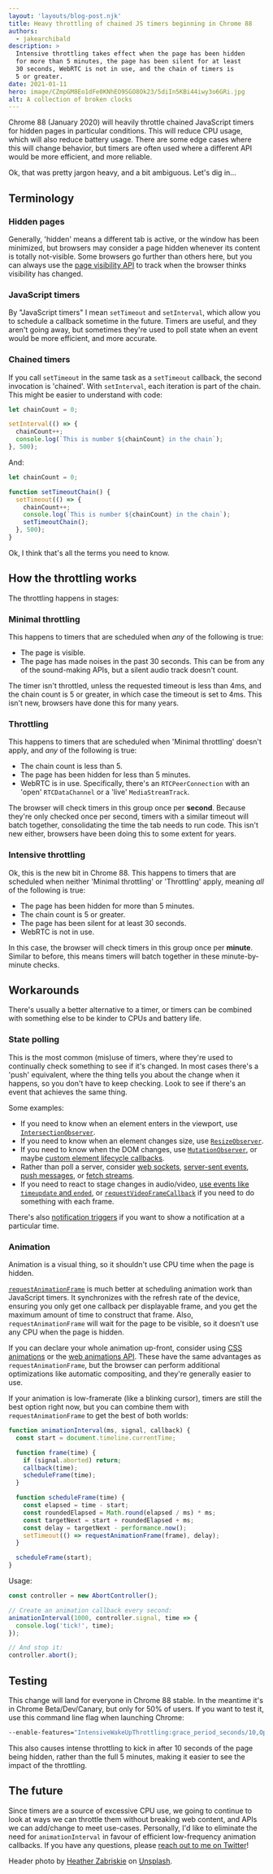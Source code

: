 ```yaml
---
layout: 'layouts/blog-post.njk'
title: Heavy throttling of chained JS timers beginning in Chrome 88
authors:
  - jakearchibald
description: >
  Intensive throttling takes effect when the page has been hidden
  for more than 5 minutes, the page has been silent for at least
  30 seconds, WebRTC is not in use, and the chain of timers is
  5 or greater.
date: 2021-01-11
hero: image/CZmpGM8Eo1dFe0KNhEO9SGO8Ok23/5diIn5KBi44iwy3o6GRi.jpg
alt: A collection of broken clocks
---
```


Chrome 88 (January 2020) will heavily throttle chained JavaScript timers for
hidden pages in particular conditions. This will reduce CPU usage, which will
also reduce battery usage. There are some edge cases where this will change
behavior, but timers are often used where a different API would be more
efficient, and more reliable.

Ok, that was pretty jargon heavy, and a bit ambiguous. Let's dig in…

## Terminology

### Hidden pages

Generally, 'hidden' means a different tab is active, or the window has been
minimized, but browsers may consider a page hidden whenever its content is
totally not-visible. Some browsers go further than others here, but you can
always use the [page visibility
API](https://developer.mozilla.org/en-US/docs/Web/API/Page_Visibility_API) to
track when the browser thinks visibility has changed.

### JavaScript timers

By "JavaScript timers" I mean `setTimeout` and `setInterval`, which allow you to
schedule a callback sometime in the future. Timers are useful, and they aren't
going away, but sometimes they're used to poll state when an event would be more
efficient, and more accurate.

### Chained timers

If you call `setTimeout` in the same task as a `setTimeout` callback, the second
invocation is 'chained'. With `setInterval`, each iteration is part of the
chain. This might be easier to understand with code:

```js
let chainCount = 0;

setInterval(() => {
  chainCount++;
  console.log(`This is number ${chainCount} in the chain`);
}, 500);
```

And:

```js
let chainCount = 0;

function setTimeoutChain() {
  setTimeout(() => {
    chainCount++;
    console.log(`This is number ${chainCount} in the chain`);
    setTimeoutChain();
  }, 500);
}
```

Ok, I think that's all the terms you need to know.

## How the throttling works

The throttling happens in stages:

### Minimal throttling

This happens to timers that are scheduled when _any_ of the following is true:

- The page is visible.
- The page has made noises in the past 30 seconds. This can be from any of the
  sound-making APIs, but a silent audio track doesn't count.

The timer isn't throttled, unless the requested timeout is less than 4ms, and
the chain count is 5 or greater, in which case the timeout is set to 4ms. This
isn't new, browsers have done this for many years.

### Throttling

This happens to timers that are scheduled when 'Minimal throttling' doesn't
apply, and _any_ of the following is true:

- The chain count is less than 5.
- The page has been hidden for less than 5 minutes.
- WebRTC is in use. Specifically, there's an `RTCPeerConnection` with an 'open'
  `RTCDataChannel` or a 'live' `MediaStreamTrack`.

The browser will check timers in this group once per **second**. Because they're
only checked once per second, timers with a similar timeout will batch together,
consolidating the time the tab needs to run code. This isn't new either,
browsers have been doing this to some extent for years.

### Intensive throttling

Ok, this is the new bit in Chrome 88. This happens to timers that are scheduled
when neither 'Minimal throttling' or 'Throttling' apply, meaning _all_ of the
following is true:

- The page has been hidden for more than 5 minutes.
- The chain count is 5 or greater.
- The page has been silent for at least 30 seconds.
- WebRTC is not in use.

In this case, the browser will check timers in this group once per **minute**.
Similar to before, this means timers will batch together in these
minute-by-minute checks.

## Workarounds

There's usually a better alternative to a timer, or timers can be combined with
something else to be kinder to CPUs and battery life.

### State polling

This is the most common (mis)use of timers, where they're used to continually
check something to see if it's changed. In most cases there's a 'push'
equivalent, where the thing tells you about the change when it happens, so you
don't have to keep checking. Look to see if there's an event that achieves the
same thing.

Some examples:

- If you need to know when an element enters in the viewport, use
  [`IntersectionObserver`](https://developer.mozilla.org/en-US/docs/Web/API/Intersection_Observer_API).
- If you need to know when an element changes size, use
  [`ResizeObserver`](https://web.dev/resize-observer/).
- If you need to know when the DOM changes, use
  [`MutationObserver`](https://developer.mozilla.org/en-US/docs/Web/API/MutationObserver),
  or maybe [custom element lifecycle
  callbacks](https://developer.mozilla.org/en-US/docs/Web/Web_Components/Using_custom_elements).
- Rather than poll a server, consider [web
  sockets](https://developer.mozilla.org/en-US/docs/Web/API/WebSockets_API),
  [server-sent
  events](https://developer.mozilla.org/en-US/docs/Web/API/EventSource), [push
  messages](https://developer.mozilla.org/en-US/docs/Web/API/Push_API), or
  [fetch
  streams](https://web.dev/fetch-upload-streaming/#previously-on-the-exciting-adventures-of-fetch-streams).
- If you need to react to stage changes in audio/video, [use events like
  `timeupdate` and
  `ended`](https://html.spec.whatwg.org/multipage/media.html#mediaevents), or
  [`requestVideoFrameCallback`](https://web.dev/requestvideoframecallback-rvfc/)
  if you need to do something with each frame.

There's also [notification triggers](https://web.dev/notification-triggers/) if
you want to show a notification at a particular time.

### Animation

Animation is a visual thing, so it shouldn't use CPU time when the page is hidden.

[`requestAnimationFrame`](https://developer.mozilla.org/en-US/docs/Web/API/window/requestAnimationFrame)
is much better at scheduling animation work than JavaScript timers. It
synchronizes with the refresh rate of the device, ensuring you only get one
callback per displayable frame, and you get the maximum amount of time to
construct that frame. Also, `requestAnimationFrame` will wait for the page to be
visible, so it doesn't use any CPU when the page is hidden.

If you can declare your whole animation up-front, consider using [CSS
animations](https://developer.mozilla.org/en-US/docs/Web/CSS/animation) or the
[web animations
API](https://developer.mozilla.org/en-US/docs/Web/API/Web_Animations_API). These
have the same advantages as `requestAnimationFrame`, but the browser can perform
additional optimizations like automatic compositing, and they're generally
easier to use.

If your animation is low-framerate (like a blinking cursor), timers are still
the best option right now, but you can combine them with `requestAnimationFrame`
to get the best of both worlds:

```js
function animationInterval(ms, signal, callback) {
  const start = document.timeline.currentTime;

  function frame(time) {
    if (signal.aborted) return;
    callback(time);
    scheduleFrame(time);
  }

  function scheduleFrame(time) {
    const elapsed = time - start;
    const roundedElapsed = Math.round(elapsed / ms) * ms;
    const targetNext = start + roundedElapsed + ms;
    const delay = targetNext - performance.now();
    setTimeout(() => requestAnimationFrame(frame), delay);
  }

  scheduleFrame(start);
}
```

Usage:

```js
const controller = new AbortController();

// Create an animation callback every second:
animationInterval(1000, controller.signal, time => {
  console.log('tick!', time);
});

// And stop it:
controller.abort();
```

## Testing

This change will land for everyone in Chrome 88 stable. In the meantime it's in
Chrome Beta/Dev/Canary, but only for 50% of users. If you want to test it, use
this command line flag when launching Chrome:

```bash
--enable-features="IntensiveWakeUpThrottling:grace_period_seconds/10,OptOutZeroTimeoutTimersFromThrottling,AllowAggressiveThrottlingWithWebSocket"
```

This also causes intense throttling to kick in after 10 seconds of the page
being hidden, rather than the full 5 minutes, making it easier to see the impact
of the throttling.

## The future

Since timers are a source of excessive CPU use, we going to continue to look at
ways we can throttle them without breaking web content, and APIs we can
add/change to meet use-cases. Personally, I'd like to eliminate the need for
`animationInterval` in favour of efficient low-frequency animation callbacks. If
you have any questions, please [reach out to me on
Twitter](https://twitter.com/jaffathecake/)!

Header photo by [Heather Zabriskie](https://unsplash.com/@heatherz) on
[Unsplash](https://unsplash.com/photos/yBzrPGLjMQw).
